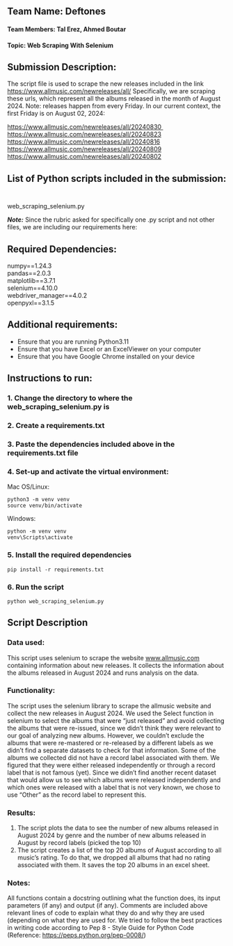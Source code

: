 ## Team Name: Deftones  
#### Team Members: Tal Erez, Ahmed Boutar 
#### Topic: Web Scraping With Selenium

## Submission Description:
The script file is used to scrape the new releases included in the link https://www.allmusic.com/newreleases/all/
Specifically, we are scraping these urls, which represent all the albums released in the month of August 2024. Note: releases happen from every Friday. In our current context, the first Friday is on August 02, 2024: 

https://www.allmusic.com/newreleases/all/20240830 https://www.allmusic.com/newreleases/all/20240823
https://www.allmusic.com/newreleases/all/20240816
https://www.allmusic.com/newreleases/all/20240809
https://www.allmusic.com/newreleases/all/20240802

## List of Python scripts included in the submission:  
web_scraping_selenium.py

___Note:___ Since the rubric asked for specifically one .py script and not other files, we are including our requirements here: 
## Required Dependencies:
numpy==1.24.3 <br>
pandas==2.0.3 <br>
matplotlib==3.7.1 <br>
selenium==4.10.0 <br>
webdriver_manager==4.0.2 <br>
openpyxl==3.1.5 <br>


## Additional requirements: 
- Ensure that you are running Python3.11
- Ensure that you have Excel or an ExcelViewer on your computer
- Ensure that you have Google Chrome installed on your device

## Instructions to run:
### 1. Change the directory to where the web_scraping_selenium.py is 
### 2. Create a requirements.txt 
### 3. Paste the dependencies included above in the requirements.txt file
### 4. Set-up and activate the virtual environment:
Mac OS/Linux:
```
python3 -m venv venv
source venv/bin/activate
```
Windows:
```
python -m venv venv
venv\Scripts\activate
```
### 5. Install the required dependencies
```
pip install -r requirements.txt
```
### 6. Run the script
```
python web_scraping_selenium.py
```

## Script Description
### Data used:
This script uses selenium to scrape the website www.allmusic.com containing information about new releases. It collects the information about the albums released in August 2024 and runs analysis on the data. 

### Functionality:
The script uses the selenium library to scrape the allmusic website and collect the new releases in August 2024. We used the Select function in selenium to select the albums that were “just released” and avoid collecting the albums that were re-issued, since we didn’t think they were relevant to our goal of analyzing new albums. However, we couldn’t exclude the albums that were re-mastered or re-released by a different labels as we didn’t find a separate datasets to check for that information. Some of the albums we collected did not have a record label associated with them. We figured that they were either released independently or through a record label that is not famous (yet). Since we didn’t find another recent dataset that would allow us to see which albums were released independently and which ones were released with a label that is not very known, we chose to use “Other” as the record label to represent this. 

### Results:
1. The script plots the data to see the number of new albums released in August 2024 by genre and the number of new albums released in August by record labels (picked the top 10) 
2. The script creates a list of the top 20 albums of August according to all music’s rating. To do that, we dropped all albums that had no rating associated with them. It saves the top 20 albums in an excel sheet. 

### Notes:
All functions contain a docstring outlining what the function does, its input parameters (if any) and output (if any). Comments are included above relevant lines of code to explain what they do and why they are used (depending on what they are used for. We tried to follow the best practices in writing code according to Pep 8 - Style Guide for Python Code (Reference: https://peps.python.org/pep-0008/) 
